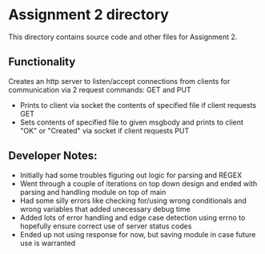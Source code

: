 # Assignment 2 directory

This directory contains source code and other files for Assignment 2.

## Functionality
Creates an http server to listen/accept connections from clients for communication via 2 request commands: GET and PUT
- Prints to client via socket the contents of specified file if client requests GET
- Sets contents of specified file to given msgbody and prints to client "OK" or "Created" via socket if client requests PUT

## Developer Notes:
- Initially had some troubles figuring out logic for parsing and REGEX
- Went through a couple of iterations on top down design and ended with parsing and handling module on top of main
- Had some silly errors like checking for/using wrong conditionals and wrong variables that added unecessary debug time
- Added lots of error handling and edge case detection using errno to hopefully ensure correct use of server status codes
- Ended up not using response for now, but saving module in case future use is warranted
